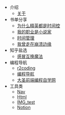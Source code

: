 <!-- docs/_sidebar.md -->
<!-- 定制侧边栏 -->
- 介绍
    - [关于](zh-cn/note/vuepress-Or-docsify.md)
- 书单分享
    - [为什么精英都是时间控](zh-cn/books/1.%E4%B8%BA%E4%BB%80%E4%B9%88%E7%B2%BE%E8%8B%B1%E9%83%BD%E6%98%AF%E6%97%B6%E9%97%B4%E6%8E%A7.md)
    - [我的职业是小说家](zh-cn/books/2.%E6%88%91%E7%9A%84%E8%81%8C%E4%B8%9A%E6%98%AF%E5%B0%8F%E8%AF%B4%E5%AE%B6.md)
    - [时间管理](zh-cn/books/3.%E6%97%B6%E9%97%B4%E7%AE%A1%E7%90%86.md)
    - [我曾走在崩溃边缘](zh-cn/books/4.%E6%88%91%E6%9B%BE%E8%B5%B0%E5%9C%A8%E5%B4%A9%E6%BA%83%E8%BE%B9%E7%BC%98.md)
- 知乎盐选
    - [感冒互换魔法](zh-cn/note/16.%E6%84%9F%E5%86%92%E4%BA%92%E6%8D%A2%E9%AD%94%E6%B3%95.md)
- 编程导航
    - [r2coding](https://www.r2coding.com/#/)
    - [编程导航](https://www.code-nav.cn/)
    - [大圣前端编程自学网](https://roadmap.shengxinjing.cn/)
- 工具类
    - [Nav](zh-cn/note/MyNav.md)
    - [Html](zh-cn/note/html%E8%BD%ACmd.md)
    - [IMG_test](zh-cn/note/img%E6%B5%8B%E8%AF%95.md)
    - [Notion](https://www.notion.so/My-navigation-4e65c51c2d684b719c4750e989ab6c06?pvs=4)